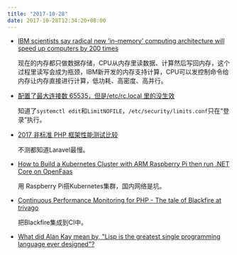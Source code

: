 ```yaml
---
title: "2017-10-28"
date: 2017-10-28T12:34:20+08:00
---
```


+ [IBM scientists say radical new ‘in-memory’ computing architecture will speed up computers by 200 times](http://www.kurzweilai.net/ibm-scientists-say-radical-new-in-memory-computing-architecture-will-speed-up-computers-by-200-times)

    现在的内存都只做数据存储，CPU从内存里读数据、计算然后写回内存，这个过程里读写会成为瓶颈，IBM新开发的内存支持计算，CPU可以发控制命令给内存让内存直接进行计算，低功耗、高密度、高并行。

+ [配置了最大连接数 65535，但是/etc/rc.local 里的没生效](https://www.v2ex.com/t/401409)

    知道了`systemctl edit`和`LimitNOFILE`，`/etc/security/limits.conf`只在“登录”执行。

+ [2017 非标准 PHP 框架性能测试比较](https://www.v2ex.com/t/401168)

    不测都知道Laravel最慢。

+ [How to Build a Kubernetes Cluster with ARM Raspberry Pi then run .NET Core on OpenFaas](https://www.hanselman.com/blog/HowToBuildAKubernetesClusterWithARMRaspberryPiThenRunNETCoreOnOpenFaas.aspx)

    用 Raspberry Pi搭Kubernetes集群，国内网络是坑。

+ [Continuous Performance Monitoring for PHP - The tale of Blackfire at trivago](http://tech.trivago.com/2017/10/27/continuous-performance-monitoring-for-php---the-tale-of-blackfire-at-trivago/)

    把Blackfire集成到CI中。

+ [What did Alan Kay mean by, "Lisp is the greatest single programming language ever designed"?](https://www.quora.com/What-did-Alan-Kay-mean-by-Lisp-is-the-greatest-single-programming-language-ever-designed/answer/Alan-Kay-11?share=1)

